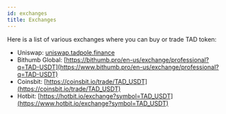 ```yaml
---
id: exchanges
title: Exchanges
---
```


Here is a list of various exchanges where you can buy or trade TAD token:

* Uniswap: [uniswap.tadpole.finance](https://uniswap.tadpole.finance)
* Bithumb Global: [https://bithumb.pro/en-us/exchange/professional?q=TAD-USDT](https://www.bithumb.pro/en-us/exchange/professional?q=TAD-USDT)
* Coinsbit: [https://coinsbit.io/trade/TAD_USDT](https://coinsbit.io/trade/TAD_USDT)
* Hotbit: [https://hotbit.io/exchange?symbol=TAD_USDT](https://www.hotbit.io/exchange?symbol=TAD_USDT)
